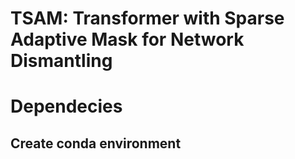 # TSAM: Transformer with Sparse Adaptive Mask for Network Dismantling
# Dependecies
## Create conda environment
